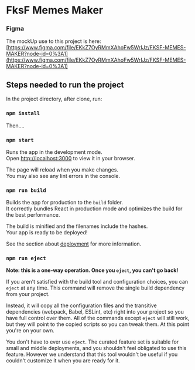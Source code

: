 # FksF Memes Maker

### Figma

The mockUp use to this project is here: [https://www.figma.com/file/EKkZ7OyRMmXAhoFw5WrIJz/FKSF-MEMES-MAKER?node-id=0%3A1](https://www.figma.com/file/EKkZ7OyRMmXAhoFw5WrIJz/FKSF-MEMES-MAKER?node-id=0%3A1)

## Steps needed to run the project

In the project directory, after clone, run:

### `npm install`

Then....
### `npm start`

Runs the app in the development mode.\
Open [http://localhost:3000](http://localhost:3000) to view it in your browser.

The page will reload when you make changes.\
You may also see any lint errors in the console.
### `npm run build`

Builds the app for production to the `build` folder.\
It correctly bundles React in production mode and optimizes the build for the best performance.

The build is minified and the filenames include the hashes.\
Your app is ready to be deployed!

See the section about [deployment](https://facebook.github.io/create-react-app/docs/deployment) for more information.

### `npm run eject`

**Note: this is a one-way operation. Once you `eject`, you can't go back!**

If you aren't satisfied with the build tool and configuration choices, you can `eject` at any time. This command will remove the single build dependency from your project.

Instead, it will copy all the configuration files and the transitive dependencies (webpack, Babel, ESLint, etc) right into your project so you have full control over them. All of the commands except `eject` will still work, but they will point to the copied scripts so you can tweak them. At this point you're on your own.

You don't have to ever use `eject`. The curated feature set is suitable for small and middle deployments, and you shouldn't feel obligated to use this feature. However we understand that this tool wouldn't be useful if you couldn't customize it when you are ready for it.